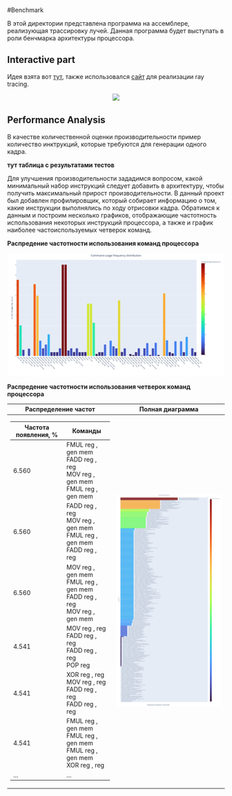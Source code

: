 #Benchmark

В этой директории представлена программа на ассемблере, реализующая трассировку лучей. Данная программа будет выступать в роли бенчмарка архитектуры процессора.

## Interactive part

Идея взята вот [тут](https://github.com/DinoZ1729/Ray), также использовался [сайт](https://www.scratchapixel.com/lessons/3d-basic-rendering/minimal-ray-tracer-rendering-simple-shapes/ray-sphere-intersection) для реализации ray tracing.
<p align="center">
  <img src="benchmark.gif">
</p>

## Performance Analysis

В качестве количественной оценки производительности пример количество инктрукций, которые требуются для генерации одного кадра. 

**тут таблица с результатами тестов**

Для улучшения производительности зададимся вопросом, какой минимальный набор инструкций следует добавить в архитектуру, чтобы получить максимальный прирост производительности.
В данный проект был добавлен профилировщик, который собирает информацию о том, какие инструкции выполнялись по ходу отрисовки кадра. Обратимся к данным и построим несколько графиков,
отображающие частотность использования некоторых инструкций процессора, а также и график наиболее частоиспользуемых четверок команд.

**Распредение частотности использования команд процессора**

<p align="center">
  <img src="CUF.svg">
</p>

**Распредение частотности использования четверок команд процессора**

<table>
  <thead>
    <tr>
      <th align="center">Распределение частот</th>
      <th align="center">Полная диаграмма</th>
    </tr>
  </thead>
  <tbody>
    <td>
      <table>
        <thead>
          <th align="center">Частота появления, %</th>
          <th align="center">Команды</th>
        </thead>
        <tbody>
          <tr>
            <td>6.560</td><td> FMUL reg , gen mem<br> FADD reg , reg<br> MOV reg , gen mem<br> FMUL reg , gen mem<br> </td>
          </tr>
          <tr>
            <td>6.560</td><td> FADD reg , reg<br> MOV reg , gen mem<br> FMUL reg , gen mem<br> FADD reg , reg<br> </td>
          </tr>
          <tr>
            <td>6.560</td><td> MOV reg , gen mem<br> FMUL reg , gen mem<br> FADD reg , reg<br> MOV reg , gen mem<br> </td>
          </tr>
          <tr>
            <td>4.541</td><td> MOV reg , reg<br> FADD reg , reg<br> FADD reg , reg<br> POP reg<br> </td>
          </tr>
          <tr>
            <td>4.541</td><td> XOR reg , reg<br> MOV reg , reg<br> FADD reg , reg<br> FADD reg , reg<br> </td>
          </tr>
          <tr>
            <td>4.541</td><td> FMUL reg , gen mem<br> FMUL reg , gen mem<br> FMUL reg , gen mem<br> XOR reg , reg<br> </td>
          </tr>
          <tr>
            <td>...</td><td> ... </td>
          </tr>
        </tbody>
        </table>
    </td>
    <td>
      <img src="SU.svg">
    </td>
  </tr>
  </tbody>
</table>


